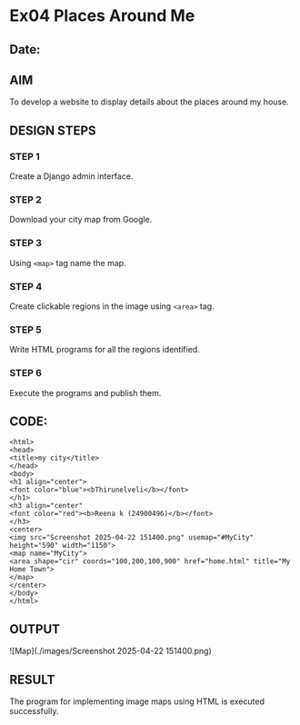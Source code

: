 # Ex04 Places Around Me
## Date: 

## AIM
To develop a website to display details about the places around my house.

## DESIGN STEPS

### STEP 1
Create a Django admin interface.

### STEP 2
Download your city map from Google.

### STEP 3
Using ```<map>``` tag name the map.

### STEP 4
Create clickable regions in the image using ```<area>``` tag.

### STEP 5
Write HTML programs for all the regions identified.

### STEP 6
Execute the programs and publish them.

## CODE:
```
<html>
<head>
<title>my city</title>
</head>
<body>
<h1 align="center">
<font color="blue"><bThirunelveli</b></font>
</h1>
<h3 align="center"
<font color="red"><b>Reena k (24900496)</b></font>
</h3>
<center>
<img src="Screenshot 2025-04-22 151400.png" usemap="#MyCity" height="590" width="1150">
<map name="MyCity">
<area shape="cir" coords="100,200,100,900" href="home.html" title="My Home Town">
</map>
</center>
</body>
</html>
```
## OUTPUT

![Map](./images/Screenshot 2025-04-22 151400.png)





## RESULT
The program for implementing image maps using HTML is executed successfully.
